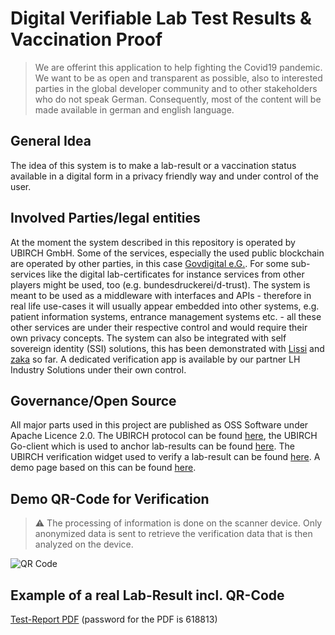 # Digital Verifiable Lab Test Results & Vaccination Proof

> We are offerint this application to help fighting the Covid19 pandemic. We want to be as open and transparent as possible, 
> also to interested parties in the global developer community and to other stakeholders who do not speak German. 
> Consequently, most of the content will be made available in german and english language.

## General Idea

The idea of this system is to make a lab-result or a vaccination status available in a digital form in a privacy friendly way and under control of the user.

## Involved Parties/legal entities

At the moment the system described in this repository is operated by UBIRCH GmbH. Some of the services, especially the used public blockchain are operated by other parties, in this case [Govdigital e.G.](https://www.govdigital.de/). For some sub-services like the digital lab-certificates for instance services from other players might be used, too (e.g. bundesdruckerei/d-trust). 
The system is meant to be used as a middleware with interfaces and APIs - therefore in real life use-cases it will usually appear embedded into other systems, e.g. patient information systems, entrance management systems etc. - all these other services are under their respective control and would require their own privacy concepts. The system can also be integrated with self sovereign identity (SSI) solutions, this has been demonstrated with [Lissi](https://lissi.id/) and [zaka](https://www.zaka.io/) so far.
A dedicated verification app is available by our partner LH Industry Solutions under their own control.

## Governance/Open Source

All major parts used in this project are published as OSS Software under Apache Licence 2.0. The UBIRCH protocol can be found [here](https://github.com/ubirch/ubirch-protocol), the UBIRCH Go-client which is used to anchor lab-results can be found [here](https://github.com/ubirch/ubirch-client-go). The UBIRCH verification widget used to verify a lab-result can be found [here](https://github.com/ubirch/ubirch-verify-widget). A demo page based on this can be found [here](https://ubirch.de/v#f=Mustermann;g=Erika;b=19640812;p=T01000322;i=3CF75K8D0L;d=202007011030;t=PCR;r=n;s=2fe00c151cb726bb9ed7).

## Demo QR-Code for Verification

> ⚠ The processing of information is done on the scanner device. Only anonymized data is sent to retrieve the verification data that is then analyzed on the device.

![QR Code](PCR_qrcode.png)

## Example of a real Lab-Result incl. QR-Code
[Test-Report PDF](0010332532_201016_0040_E_O_MC_EM_01_201017_0029_0001_sig.pdf)
(password for the PDF is 618813)

